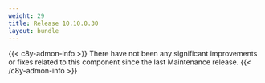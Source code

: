```yaml
---
weight: 29
title: Release 10.10.0.30
layout: bundle
---
```


<!--10.10.0.29 - 10.10.0.30-->

{{< c8y-admon-info >}}
There have not been any significant improvements or fixes related to this component since the last Maintenance release.
{{< /c8y-admon-info >}}
